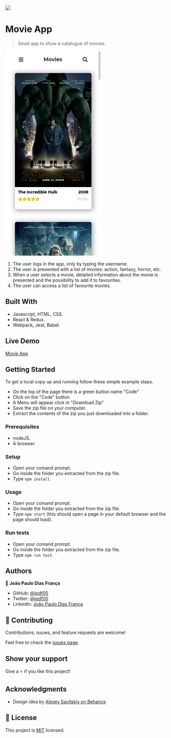 ![](https://img.shields.io/badge/Microverse-blueviolet)

# Movie App

> Small app to show a catalogue of movies.

![screenshot](./src/Assets/imgs/app-screenshot.png)

1. The user logs in the app, only by typing the username.
2. The user is presented with a list of movies: action, fantasy, horror, etc.
3. When a user selects a movie, detailed information about the movie is presented and the possibility to add it to favourites.
4. The user can access a list of favourite movies.

## Built With

- Javascript, HTML, CSS.
- React & Redux.
- Webpack, Jest, Babel.

## Live Demo

[Movie App](https://movie-app-jpdf00.herokuapp.com/)


## Getting Started

To get a local copy up and running follow these simple example steps.

- On the top of the page there is a green button name "Code"
- Click on the "Code" button.
- A Menu will appear click in "Download Zip"
- Save the zip file on your computer.
- Extract the contents of the zip you just downloaded into a folder.

### Prerequisites

- nodeJS.
- A browser.

### Setup

- Open your comand prompt.
- Go inside the folder you extracted from the zip file.
- Type `npm install`.

### Usage

- Open your comand prompt.
- Go inside the folder you extracted from the zip file.
- Type `npm start` (this should open a page in your default browser and the page should load).

### Run tests

- Open your comand prompt.
- Go inside the folder you extracted from the zip file.
- Type `npm run test`.

## Authors

👤 **João Paulo Dias França**

- GitHub: [@jpdf00](https://github.com/jpdf00)
- Twitter: [@jpdf00](https://twitter.com/jpdf00)
- LinkedIn: [João Paulo Dias França](https://www.linkedin.com/in/jpdf00/)

## 🤝 Contributing

Contributions, issues, and feature requests are welcome!

Feel free to check the [issues page](https://github.com/jpdf00/movie-app/issues).

## Show your support

Give a ⭐️ if you like this project!

## Acknowledgments

- Design idea by [Alexey Savitskiy on Behance](https://www.behance.net/gallery/37706679/Circle-(Landing-page-Dashboard-Mobile-App))

## 📝 License

This project is [MIT](./LICENSE) licensed.
